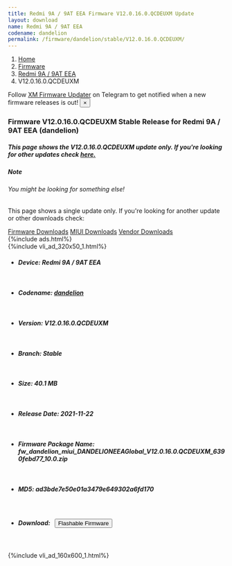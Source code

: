 ```yaml
---
title: Redmi 9A / 9AT EEA Firmware V12.0.16.0.QCDEUXM Update
layout: download
name: Redmi 9A / 9AT EEA
codename: dandelion
permalink: /firmware/dandelion/stable/V12.0.16.0.QCDEUXM/
---
```

<nav aria-label="breadcrumb">
    <ol class="breadcrumb">
        <li class="breadcrumb-item"><a href="/">Home</a></li>
        <li class="breadcrumb-item"><a href="/firmware/">Firmware</a></li>
        <li class="breadcrumb-item"><a href="/firmware/dandelion/">Redmi 9A / 9AT EEA</a></li>
        <li class="breadcrumb-item active" aria-current="page">V12.0.16.0.QCDEUXM</li>
    </ol>
</nav>
<div class="alert alert-primary alert-dismissible fade show" role="alert">
    Follow <a href="https://t.me/XiaomiFirmwareUpdater" class="alert-link">XM Firmware Updater</a> on Telegram to get
    notified when a new firmware releases is out!
    <button type="button" class="close" data-dismiss="alert" aria-label="Close">
        <span aria-hidden="true">&times;</span>
    </button>
</div>
<div class="col-12 mx-auto">
    <h3 class="title bg-light p-2 rounded">Firmware V12.0.16.0.QCDEUXM Stable Release for Redmi 9A / 9AT EEA (dandelion)</h3>
    <h5>This page shows the V12.0.16.0.QCDEUXM update only. If you're looking for other updates check
        <a href="/firmware/dandelion/">here.</a></h5>
    <div class="card">
        <div class="card-body">
            <h5 class="card-title">Note</h5>
            <h6 class="card-subtitle mb-2 text-muted">You might be looking for something else!</h6>
            <p class="card-text">This page shows a single update only.
                If you're looking for another update or other downloads check:</p>
            <a href="/firmware/" class="card-link">Firmware Downloads</a>
            <a href="/miui/" class="card-link">MIUI Downloads</a>
            <a href="/vendor/" class="card-link">Vendor Downloads</a>
        </div>
    </div>
    {%include ads.html%}
    <div class="row justify-content-center">
        <div class="col-10" id="downloads">
                    <div class="card card-body">
            {%include vli_ad_320x50_1.html%}
            <ul class="list-unstyled">
                <li style="padding-bottom: 10px;">
                    <h5><b>Device: </b>Redmi 9A / 9AT EEA</h5>
                </li>
                <li style="padding-bottom: 10px;">
                    <h5><b>Codename: </b> <a href="/firmware/dandelion/" target="_blank">dandelion</a> </h5>
                </li>
                <li style="padding-bottom: 10px;">
                    <h5><b>Version: </b>V12.0.16.0.QCDEUXM</h5>
                </li>
                <li style="padding-bottom: 10px;">
                    <h5><b>Branch: </b>Stable</h5>
                </li>
                <li style="padding-bottom: 10px;">
                    <h5><b>Size: </b>40.1 MB</h5>
                </li>
                <li style="padding-bottom: 10px;">
                    <h5><b>Release Date: </b>2021-11-22</h5>
                </li>
                <li style="padding-bottom: 10px;">
                    <h5><b>Firmware Package Name: </b><span id="filename" class="text-dark">fw_dandelion_miui_DANDELIONEEAGlobal_V12.0.16.0.QCDEUXM_6390febd77_10.0.zip</span></h5>
                </li>
                <li style="padding-bottom: 10px;">
                    <h5><b>MD5: </b><span id="md5" class="text-muted">ad3bde7e50e01a3479e649302a6fd170</span></h5>
                </li>
                <li style="padding-bottom: 10px;">
                    <h5><b>Download: </b><button type="button" id="download" class="btn btn-primary"
                    style="margin: 7px;" onclick="redirect('fw_dandelion_miui_DANDELIONEEAGlobal_V12.0.16.0.QCDEUXM_6390febd77_10.0.zip'); return false;"><i class="fa fa-download"></i> Flashable Firmware</button></h5>
                </li>
            </ul>
        </div>
        </div>
        {%include vli_ad_160x600_1.html%}
    </div>
</div>
